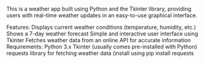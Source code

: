 This is a weather app built using Python and the Tkinter library, providing users with real-time weather updates in an easy-to-use graphical interface.

Features:
Displays current weather conditions (temperature, humidity, etc.)
Shows a 7-day weather forecast
Simple and interactive user interface using Tkinter
Fetches weather data from an online API for accurate information
Requirements:
Python 3.x
Tkinter (usually comes pre-installed with Python)
requests library for fetching weather data (install using pip install requests
